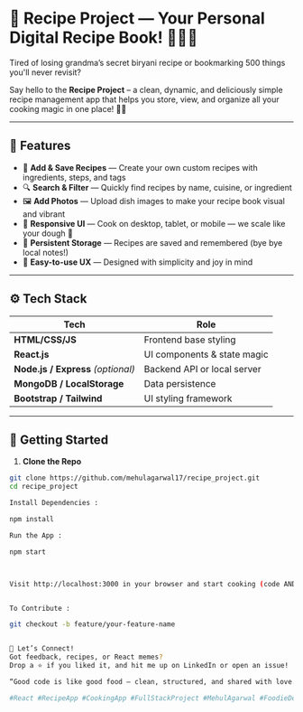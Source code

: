 
# 🍳 Recipe Project — Your Personal Digital Recipe Book! 👨‍🍳🔥

Tired of losing grandma’s secret biryani recipe or bookmarking 500 things you'll never revisit?

Say hello to the **Recipe Project** – a clean, dynamic, and deliciously simple recipe management app that helps you store, view, and organize all your cooking magic in one place! 🥘📖

---

## 🌟 Features

- 📝 **Add & Save Recipes** — Create your own custom recipes with ingredients, steps, and tags
- 🔍 **Search & Filter** — Quickly find recipes by name, cuisine, or ingredient
- 🖼️ **Add Photos** — Upload dish images to make your recipe book visual and vibrant
- 🧾 **Responsive UI** — Cook on desktop, tablet, or mobile — we scale like your dough 🍞
- 💾 **Persistent Storage** — Recipes are saved and remembered (bye bye local notes!)
- 🧠 **Easy-to-use UX** — Designed with simplicity and joy in mind

---

## ⚙️ Tech Stack

| Tech               | Role                         |
|--------------------|------------------------------|
| **HTML/CSS/JS**    | Frontend base styling        |
| **React.js**       | UI components & state magic  |
| **Node.js / Express** *(optional)* | Backend API or local server |
| **MongoDB / LocalStorage** | Data persistence      |
| **Bootstrap / Tailwind** | UI styling framework    |

---

## 🚀 Getting Started

1. **Clone the Repo**

```bash
git clone https://github.com/mehulagarwal17/recipe_project.git
cd recipe_project

Install Dependencies :

npm install

Run the App :

npm start



Visit http://localhost:3000 in your browser and start cooking (code AND food) 👨‍💻🍝


To Contribute :

git checkout -b feature/your-feature-name


💬 Let’s Connect!
Got feedback, recipes, or React memes?
Drop a ⭐️ if you liked it, and hit me up on LinkedIn or open an issue!

“Good code is like good food – clean, structured, and shared with love.” ❤️👨‍🍳

#React #RecipeApp #CookingApp #FullStackProject #MehulAgarwal #FoodieDev
